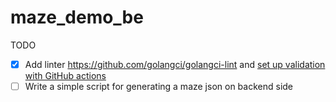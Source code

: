 # maze_demo_be

TODO
- [x] Add linter https://github.com/golangci/golangci-lint and [set up validation with GitHub actions](https://golangci-lint.run/usage/install/#ci-installation)
- [ ] Write a simple script for generating a maze json on backend side